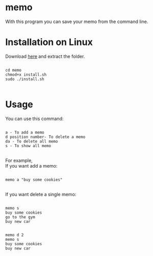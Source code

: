 # memo

With this program you can save your memo from the command line.

# Installation on Linux

Download <a href="https://github.com/MarckTomack/memo/releases/tag/v1.0">here</a> and extract the folder.

<pre>
<code>
cd memo
chmod+x install.sh
sudo ./install.sh
</code>
</pre>

# Usage

You can use this command:
<pre>
<code>
a - To add a memo
d position number- To delete a memo
da - To delete all memo
s - To show all memo
</code>
</pre>

For example,<br>
If you want add a memo:
<pre>
<code>
memo a "buy some cookies"
</code>
</pre>
If you want delete a single memo:
<pre>
<code>
memo s
buy some cookies
go to the gym
buy new car
<br>
memo d 2
memo s
buy some cookies
buy new car
</code>
</pre>
